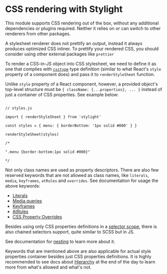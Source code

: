 # CSS rendering with Stylight

This module supports CSS rendering out of the box, without any additional dependencies or plugins required. Neither it relies on or can switch to other renderers from other packages.

A stylesheet renderer does not prettify an output, instead it always produces optimized CSS inliner. To prettify your rendered CSS, you should consider using other external packages like `prettier`

To render a CSS-in-JS object into CSS stylesheet, we need to define it as one that complies with [`csstype`](https://www.npmjs.com/package/csstype) type definition (similar to what React's `style` property of a component does) and pass it to `renderStyleSheet` function.

Unlike `style` property of a React component, however, a provided object's top-level structure must be `{ className: {...properties}, ... }` instead of just a container of CSS properties. See example below:

```JS

// styles.js

import { renderStyleSheet } from 'stylight'

const styles = { menu: { borderBottom: '1px solid #000' } }

renderStyleSheet(styles)

/*

".menu {border-bottom:1px solid #000}"

*/
```

Not only class names are used as property descriptors. There are also few reserved keywords that are not allowed as class names, like `literals`, `media`, `keyframes`, `atRules` and `overrides`.
See documentation for usage the above keywords:

- [Literals](./Literals.md)
- [Media queries](./MediaQueries.md)
- [Keyframes](./Keyframes.md)
- [AtRules](./AtRules.md)
- [CSS Property Overrides](./Overrides.md)

Besides using only CSS properties definitions in a [selector scope](./Hierarchy.md#selector-scope), there is also chained selectors support, quite similar to SCSS but in JS.

See documentation for [nesting](./Nesting.md) to learn more about it.

Keywords that are mentioned above are also applicable for actual style properties container besides just CSS properties definitions.
It is highly recommended to see docs about [Hierarchy](./Hierarchy.md) at the end of the day to learn more from what's allowed and what's not.
